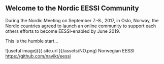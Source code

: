 ## Welcome to the Nordic EESSI Community

During the Nordic Meeting on September 7.-8., 2017, in Oslo, Norway, the Nordic countries agreed to launch an online
community to support each others efforts to become EESSI-enabled by June 2019.

This is the humble start...

![useful image]({{ site.url }}/assets/NO.png) 
Norwegian EESSI https://github.com/navikt/eessi
